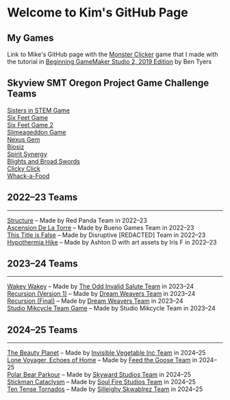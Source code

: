 # Welcome to Kim's GitHub Page

## My Games

Link to Mike's GitHub page with the [Monster Clicker](https://mkinney.github.io/monster_clicker/index.html) game that I made with the tutorial in [Beginning GameMaker Studio 2, 2019 Edition](https://www.amazon.com/Beginning-GameMaker-Studio-Master-Programming/dp/1790577152) by Ben Tyers  

## Skyview SMT Oregon Project Game Challenge Teams

[Sisters in STEM Game](https://gadgetgirlkim.github.io/DiverCityHTMLFolder/index.html)  
[Six Feet Game](https://gadgetgirlkim.github.io/SixFeetHTMLFolder/index.html)  
[Six Feet Game 2](https://gadgetgirlkim.github.io/SixFeet2HTMLFolder/index.html)  
[Slimeageddon Game](https://gadgetgirlkim.github.io/Slimeageddon2HTMLFolder/index.html)  
[Nexus Gem](https://gadgetgirlkim.github.io/NexusGem2/index.html)  
[Biosiz](https://gadgetgirlkim.github.io/biosiz2/index.html)  
[Spirit Synergy](https://gadgetgirlkim.github.io/Spirit%20Synergy/SpiritSynergy.html)  
[Blights and Broad Swords](https://gadgetgirlkim.github.io/OGPC%20WebGL/index.html)  
[Clicky Click](https://gadgetgirlkim.github.io/ClickyClick/index.html)  
[Whack-a-Food](https://gadgetgirlkim.github.io/Whack_a_Food/index.html)

## 2022–23 Teams

---

[Structure](https://gadgetgirlkim.github.io/StructureGame/index.html) – Made by Red Panda Team in 2022–23  
[Ascension De La Torre](https://gadgetgirlkim.github.io/TowerAscension/index.html) – Made by Bueno Games Team in 2022–23  
[This Title is False](https://gadgetgirlkim.github.io/ThisTitleIsFalse/index.html) – Made by Disruptive [REDACTED] Team in 2022–23  
[Hypothermia Hike](https://play.unity.com/mg/other/webgl-builds-346641) – Made by Ashton D with art assets by Iris F in 2022–23

## 2023–24 Teams

---

[Wakey Wakey](https://gadgetgirlkim.github.io/WakeyWakeyBuild/index.html) – Made by [The Odd Invalid Salute Team](https://tms.ogpc.info/Games/Details/9c97aeb1-172c-400b-97e4-2eee0900608b) in 2023–24  
[Recursion (Version 1)](https://gadgetgirlkim.github.io/RecursionBuild/index.html) – Made by [Dream Weavers Team](https://tms.ogpc.info/Games/Details/410e5edf-1421-4c42-9688-af15d9fc5f7e) in 2023–24  
[Recursion (Final)](https://gadgetgirlkim.github.io/RecursionFinal3/index.html) – Made by [Dream Weavers Team](https://tms.ogpc.info/Games/Details/410e5edf-1421-4c42-9688-af15d9fc5f7e) in 2023–24  
[Studio Mikcycle Team Game](https://tms.ogpc.info/Games/Details/cd999ec3-2ac1-4def-b94c-76e6bec739f6) – Made by Studio Mikcycle Team in 2023–24

## 2024–25 Teams

---

[The Beauty Planet](https://gadgetgirlkim.github.io/TheBeautyPlanet/index.html) – Made by [Invisible Vegetable Inc Team](https://tms.ogpc.info/Games/Details/7a898d66-0ac6-4753-ab9c-0d38e06fbd06) in 2024–25  
[Lone Voyager, Echoes of Home](https://gadgetgirlkim.github.io/LoneVoyager/index.html) – Made by [Feed the Goose Team](https://tms.ogpc.info/Games/Details/f5bc88a6-8ecf-46dc-a4b3-de869c752eac) in 2024–25  
[Polar Bear Parkour](https://gadgetgirlkim.github.io/PolarBearParkour/index.html) – Made by [Skyward Studios Team](https://tms.ogpc.info/Games/Details/f61ee292-f1d1-46b5-b297-886250e5318e) in 2024–25  
[Stickman Cataclysm](https://gadgetgirlkim.github.io/StickmanCataclysm/index.html) – Made by [Soul Fire Studios Team](https://tms.ogpc.info/Games/Details/611f59a3-7b93-4400-96c0-544fbefccc4b) in 2024–25  
[Ten Tense Tornados](https://gadgetgirlkim.github.io/TenTenseTorandos/index.html) – Made by [Silleighy Skwablrez Team](https://tms.ogpc.info/Games/Details/414dc621-8a40-44c4-80bb-347c0ef8f473) in 2024–25
